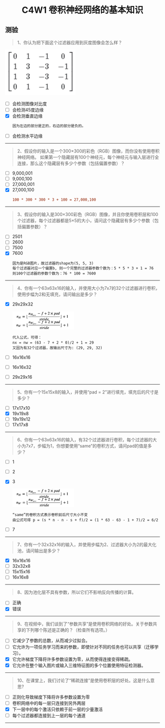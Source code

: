 <h1 align="center">C4W1 卷积神经网络的基本知识</h1>

## 测验

> 1、你认为把下面这个过滤器应用到灰度图像会怎么样？ 

![filter](./testAssests/C4W1/filter.jpg)
- [ ] 会检测图像对比度
- [ ] 会检测45度边缘
- [x] 会检测垂直边缘
    ```diff
    因为左边的部分是正的，右边的部分是负的。
    ```
- [ ] 会检测水平边缘
___
> 2、假设你的输入是一个300×300的彩色（RGB）图像，而你没有使用卷积神经网络。 如果第一个隐藏层有100个神经元，每个神经元与输入层进行全连接，那么这个隐藏层有多少个参数（包括偏置参数）？
- [ ] 9,000,001
- [ ] 9,000,100
- [ ] 27,000,001
- [x] 27,000,100
    ```diff
    100 * 300 * 300 * 3 + 100 = 27,000,100
    ```
___
> 3、假设你的输入是300×300彩色（RGB）图像，并且你使用卷积层和100个过滤器，每个过滤器都是5×5的大小，请问这个隐藏层有多少个参数（包括偏置参数）？
- [ ] 2501
- [ ] 2600
- [ ] 7500
- [x] 7600
    ```diff
    因为是RGB图片，故过滤器的shape为(5, 5, 3)
    每个过滤器对应一个偏置b, 则一个完整的过滤器参数个数为：5 * 5 * 3 + 1 = 76 
    则100个过滤器的参数个数为：76 * 100 = 7600
    ```
___
> 4、你有一个63x63x16的输入，并使用大小为7x7的32个过滤器进行卷积，使用步幅为2和无填充，请问输出是多少？

- [x] 29x29x32

    <img src="./testAssests/C4W1/formula1.jpg" width="200" alt="miniApp3"/>
    
    ```diff
    代入公式，可得：
    nx = nw = (63 - 7 + 2 * 0)/2 + 1 = 29
    又因为有32个过滤器，故输出尺寸为: (29, 29, 32)
    ```
    
- [ ] 16x16x16     
- [ ] 16x16x32
- [ ] 29x29x16
___
> 5、你有一个15x15x8的输入，并使用“pad = 2”进行填充，填充后的尺寸是多少？
- [ ] 17x17x10
- [x] 19x19x8
- [ ] 19x19x12
- [ ] 17x17x8
___
> 6、你有一个63x63x16的输入，有32个过滤器进行卷积，每个过滤器的大小为7x7，步幅为1，你想要使用“same”的卷积方式，请问pad的值是多少？
- [ ] 1
- [ ] 2
- [x] 3

    <img src="./testAssests/C4W1/formula1.jpg" width="200" alt="miniApp3"/>
    
    ```diff
    “same”的卷积方式表示卷积前后尺寸大小不变
    由公式可得 p = (s * n - n - s + f)/2 = (1 * 63 - 63 - 1 + 7)/2 = 6/2 = 3 
    ```

- [ ] 7
___
> 7、你有一个32x32x16的输入，并使用步幅为2、过滤器大小为2的最大化池，请问输出是多少？
- [x] 16x16x16
- [ ] 32x32x8
- [ ] 15x15x16
- [ ] 16x16x8
___
> 8、因为池化层不具有参数，所以它们不影响反向传播的计算。
- [ ] 正确
- [x] 错误
___
> 9、在视频中，我们谈到了“参数共享”是使用卷积网络的好处。关于参数共享的下列哪个陈述是正确的？（检查所有选项。）
- [ ] 它减少了参数的总数，从而减少过拟合。
- [ ] 它允许为一项任务学习而来的参数，即使针对不同的任务也可以共享（迁移学习）。
- [x] 它允许梯度下降将许多参数设置为零，从而使得连接变得稀疏。
- [x] 它允许在整个输入图片或输入三维特征图的多个位置使用特征检测器。
___
> 10、在课堂上，我们讨论了“稀疏连接”是使用卷积层的好处。这是什么意思?
- [ ] 正则化导致梯度下降将许多参数设置为零
- [ ] 卷积网络中的每一层只连接到另外两层
- [x] 下一层中的每个激活只依赖于前一层的少量激活
- [ ] 每个过滤器都连接到上一层的每个通道
___
